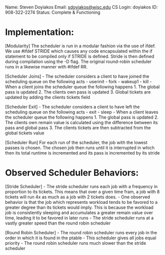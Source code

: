 Name: Steven Doyiakos
Email: sdoyiakos@wisc.edu
CS Login: doyiakos
ID: 908-322-2274
Status: Complete & Functioning


# Implementation: 

[Modularity]
The scheduler is run in a modular fashion via the use of ifdef. We use #ifdef STRIDE which causes
any code encapsulated within the if statement to be compiled only if STRIDE is defined. Stride is then
defined during compilation using the -D flag. The original round-robin scheduler runs in a likewise manner
with #ifdef RR.

[Scheduler Joins]
	- The scheduler considers a client to have joined the scheduling queue on the following acts
		- userinit
		- fork
		- wakeup1
		- kill
	- When a client joins the scheduler queue the following happens
		1. The global pass is updated
		2. The clients own pass is updated
		3. Global tickets are updated by adding the clients tickets field

[Scheduler Exit]
	- The scheduler considers a client to have left the scheduling queue on the following acts
		- exit
		- sleep
	- When a client leaves the scheduler queue the following happens
		1. The global pass is updated
		2. The clients own remain value is calculated using the difference between its pass and global pass
		3. The clients tickets are then subtracted from the global tickets value

[Scheduler Run]
For each run of the scheduler, the job with the lowest passes is chosen. The chosen job then runs until it is interrupted in which then its total runtime is incremented and its pass is incremented by its stride

	
		
# Observed Scheduler Behaviors:

[Stride Scheduler]
	- The stride scheduler runs each job with a frequency in proportion to its tickets. This means that over a given time fram, a job with 8 tickets will run 4x as much as a job with 2 tickets does.
	- One observed behavior is that the job which represents workload tends to be favored to a greater degree than its tickets would imply. This is because the workload job is consistently sleeping and accumulates a greater remain
	value over time, leading it to be favored in later runs
	- The stride scheduler runs at a vastly greater speed than the round robin scheduler

[Round Robin Scheduler]
	- The round robin scheduler runs every job in the order in which it is found in the ptable 
	- This scheduler gives all jobs equal priority
	- The round robin scheduler runs much slower than the stride scheduler

